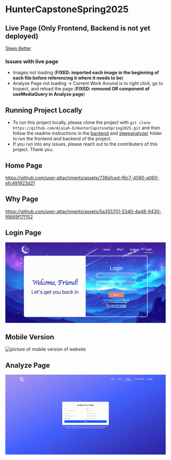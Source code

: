 # HunterCapstoneSpring2025

## Live Page (Only Frontend, Backend is not yet deployed)
[Sleep Better](https://huntercapstonespring2025.onrender.com/analyze)

### Issues with live page
- Images not loading (**FIXED: imported each image in the beginning of each file before referencing it where it needs to be**)
- Analyze Page not loading -> Current Work Around is to right click, go to Inspect, and reload the page (**FIXED: removed OR component of useMediaQuery in Analyze page**)

## Running Project Locally
- To run this project locally, please clone the project with `git clone https://github.com/Ajaiah-D/HunterCapstoneSpring2025.git` and then follow the readme instructions in the [backend](https://github.com/Ajaiah-D/HunterCapstoneSpring2025/tree/main/backend) and [sleepanalyzer](https://github.com/Ajaiah-D/HunterCapstoneSpring2025/tree/main/sleepanalyzer) folder to run the frontend and backend of the project.
- If you run into any issues, please reach out to the contributers of this project. Thank you.

## Home Page
https://github.com/user-attachments/assets/739a1ced-f6c7-4560-a060-efc491923d21

## Why Page
https://github.com/user-attachments/assets/5a355701-5340-4a48-9430-f6669f17f152

## Login Page
<img src="/sleepanalyzer/src/assets/login.gif" alt="login page picture"/>

## Mobile Version
<img src="/sleepanalyzer/src/assets/mobile.gif" alt="picture of mobile version of website" style="height:500px;"/>

## Analyze Page
<img src="/sleepanalyzer/src/assets/Analyze_Page.gif" alt="Analyze Page Demo" width="600"/>